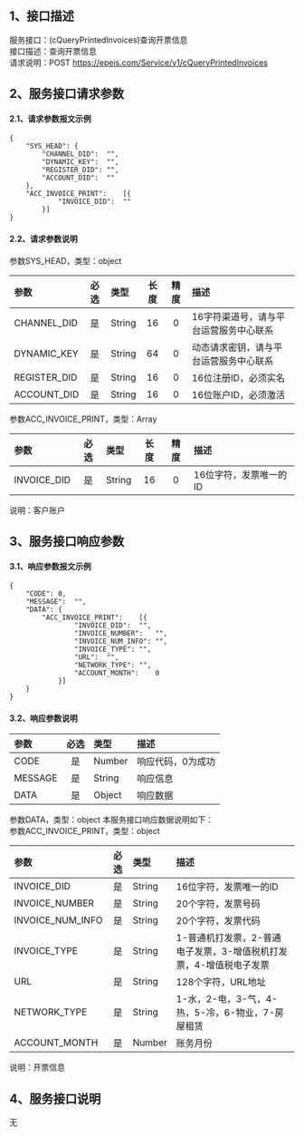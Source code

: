 ## 1、接口描述  
服务接口：(cQueryPrintedInvoices)查询开票信息  
接口描述：查询开票信息  
请求说明：POST https://epeis.com/Service/v1/cQueryPrintedInvoices  
  
## 2、服务接口请求参数  
#### 2.1、请求参数报文示例  
~~~  
{
	"SYS_HEAD":	{
		"CHANNEL_DID":	"",
		"DYNAMIC_KEY":	"",
		"REGISTER_DID":	"",
		"ACCOUNT_DID":	""
	},
	"ACC_INVOICE_PRINT":	[{
			"INVOICE_DID":	""
		}]
}  
~~~  
#### 2.2、请求参数说明  
参数SYS_HEAD，类型：object  
  
| 参数 | 必选 | 类型 | 长度 | 精度 | 描述 |  
| :----------------- | :----: | :-------- | :----: | :----: | :---------------- |  
| CHANNEL_DID | 是 | String | 16 | 0 | 16字符渠道号，请与平台运营服务中心联系 |  
| DYNAMIC_KEY | 是 | String | 64 | 0 | 动态请求密钥，请与平台运营服务中心联系 |  
| REGISTER_DID      |  是  | String   | 16 | 0 | 16位注册ID，必须实名 |  
| ACCOUNT_DID       |  是  | String   | 16 | 0 | 16位账户ID，必须激活 |  
  
参数ACC_INVOICE_PRINT，类型：Array  
  
| 参数              | 必选 | 类型     | 长度 | 精度 | 描述             |  
| :----------------- | :----: | :-------- | :----: | :----: | :---------------- |  
| INVOICE_DID |  是  | String   | 16 | 0 | 16位字符，发票唯一的ID |  
  
说明：客户账户  
  
## 3、服务接口响应参数  
#### 3.1、响应参数报文示例  
~~~  
{
	"CODE":	0,
	"MESSAGE":	"",
	"DATA":	{
		"ACC_INVOICE_PRINT":	[{
				"INVOICE_DID":	"",
				"INVOICE_NUMBER":	"",
				"INVOICE_NUM_INFO":	"",
				"INVOICE_TYPE":	"",
				"URL":	"",
				"NETWORK_TYPE":	"",
				"ACCOUNT_MONTH":	0
			}]
	}
}  
~~~  
#### 3.2、响应参数说明  
  
| 参数              | 必选 | 类型     | 描述             |  
| :----------------- | :----: | :-------- | :---------------- |  
| CODE | 是 | Number | 响应代码，0为成功 |  
| MESSAGE | 是 | String | 响应信息 |  
| DATA | 是 | Object | 响应数据 |  
  
参数DATA，类型：object 本服务接口响应数据说明如下：  
参数ACC_INVOICE_PRINT，类型：object  
  

| 参数              | 必选 | 类型     | 描述             |  
| :----------------- | :----: | :-------- | :---------------- |  
| INVOICE_DID |  是  | String   | 16位字符，发票唯一的ID |  
| INVOICE_NUMBER |  是  | String   | 20个字符，发票号码 |  
| INVOICE_NUM_INFO |  是  | String   | 20个字符，发票代码 |  
| INVOICE_TYPE |  是  | String   | 1-普通机打发票，2-普通电子发票，3-增值税机打发票，4-增值税电子发票 |  
| URL |  是  | String   | 128个字符，URL地址 |  
| NETWORK_TYPE |  是  | String   | 1-水，2-电，3-气，4-热，5-冷，6-物业，7-房屋租赁 |  
| ACCOUNT_MONTH |  是  | Number   | 账务月份 |  
  
说明：开票信息  
## 4、服务接口说明  
无  

